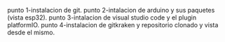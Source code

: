 punto 1-instalacion de git.
punto 2-intalacion de arduino y sus paquetes (vista esp32).
punto 3-intalacion de visual studio code y el plugin platformIO.
punto 4-instalacion de gitkraken y repositorio clonado y vista desde el mismo.

